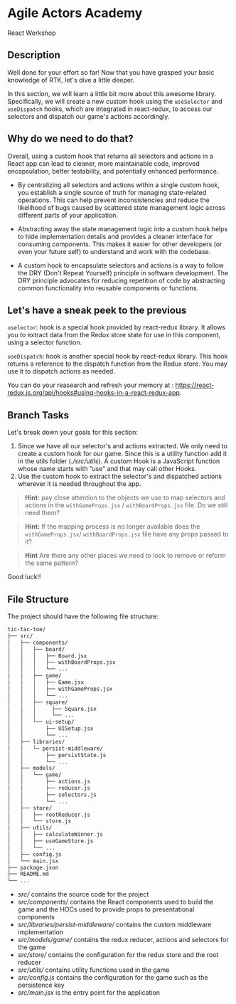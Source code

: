 # Agile Actors Academy

React Workshop

## Description

Well done for your effort so far! Now that you have grasped your basic knowledge of RTK, let's dive a little deeper.

In this section, we will learn a little bit more about this awesome library. Specifically, we will create a new custom hook using the `useSelector` and `useDispatch` hooks, which are integrated in react-redux, to access our selectors and dispatch our game's actions accordingly.

## Why do we need to do that?

Overall, using a custom hook that returns all selectors and actions in a React app can lead to cleaner, more maintainable code, improved encapsulation, better testability, and potentially enhanced performance.

- By centralizing all selectors and actions within a single custom hook, you establish a single source of truth for managing state-related operations. This can help prevent inconsistencies and reduce the likelihood of bugs caused by scattered state management logic across different parts of your application.

- Abstracting away the state management logic into a custom hook helps to hide implementation details and provides a cleaner interface for consuming components. This makes it easier for other developers (or even your future self) to understand and work with the codebase.

- A custom hook to encapsulate selectors and actions is a way to follow the DRY (Don't Repeat Yourself) principle in software development. The DRY principle advocates for reducing repetition of code by abstracting common functionality into reusable components or functions.

## Let's have a sneak peek to the previous

`uselector`: hook is a special hook provided by react-redux library. It allows you to extract data from the Redux store state for use in this component, using a selector function.

`useDispatch`: hook is another special hook by react-redux library. This hook returns a reference to the dispatch function from the Redux store. You may use it to dispatch actions as needed.

You can do your reasearch and refresh your memory at : https://react-redux.js.org/api/hooks#using-hooks-in-a-react-redux-app.

## Branch Tasks

Let's break down your goals for this section:

1. Since we have all our selector's and actions extracted. We only need to create a custom hook for our game. Since this is a utility function add it in the utils folder (_./src/utils_). A custom Hook is a JavaScript function whose name starts with ”use” and that may call other Hooks.
2. Use the custom hook to extract the selector's and dispatched actions wherever it is needed throughout the app.

> **Hint:** pay close attention to the objects we use to map selectors and actions in the `withGameProps.jsx` / `withBoardProps.jsx` file. Do we still need them?

> **Hint:** If the mapping process is no longer available does the `withGameProps.jsx`/ `withBoardProps.jsx` file have any props passed to it?

> **Hint** Are there any other places we need to look to remove or reform the same pattern?

Good luck!!

## File Structure

The project should have the following file structure:

```bash
tic-tac-toe/
├── src/
│   ├── components/
│   │   ├── board/
│   │   │   ├── Board.jsx
│   │   │   ├── withBoardProps.jsx
│   │   │   └── ...
│   │   ├── game/
│   │   │   ├── Game.jsx
│   │   │   ├── withGameProps.jsx
│   │   │   └── ...
│   │   ├── square/
│   │   │     ├── Square.jsx
│   │   │     └── ...
│   │   └── ui-setup/
│   │       ├── UISetup.jsx
│   │       └── ...
│   ├── libraries/
│   │   └─ persist-middleware/
│   │       ├── persistState.js
│   │       └── ...
│   ├── models/
│   │   └── game/
│   │       ├── actions.js
│   │       ├── reducer.js
│   │       ├── selectors.js
│   │       └── ...
│   ├── store/
│   │   ├── rootReducer.js
│   │   └── store.js
│   ├── utils/
│   │   ├── calculateWinner.js
│   │   ├── useGameStore.js
│   │   └── ...
│   ├── config.js
│   └── main.jsx
├── package.json
├── README.md
└── ...
```

- _src/_ contains the source code for the project
- _src/components/_ contains the React components used to build the game and the HOCs used to provide props to presentational components
- _src/libraries/persist-middleware/_ contains the custom middleware implementation
- _src/models/game/_ contains the redux reducer, actions and selectors for the game
- _src/store/_ contains the configuration for the redux store and the root reducer
- _src/utils/_ contains utility functions used in the game
- _src/config.js_ contains the configuration for the game such as the persistence key
- _src/main.jsx_ is the entry point for the application
